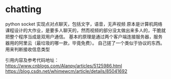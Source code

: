 # chatting
python socket 实现点对点聊天，包括文字，语音，无声视频
原本是计算机网络课程设计的大作业，是要多人聊天的，然而视频的部分没太做出来多人的，干脆就把整个程序当成是双用户通信。
基本的原理是通过两个客户端连接服务器，服务器用的阿里云（最垃圾的哪一款，毕竟免费）。
自己搓了一个类似于协议的东西。用来判断接收信息类型

引用内容及参考代码地址：
https://www.cnblogs.com/Alanpy/articles/5125986.html
https://blog.csdn.net/whimewcm/article/details/85041692
